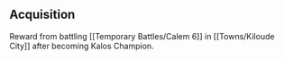 ## Acquisition
Reward from battling [[Temporary Battles/Calem 6]] in [[Towns/Kiloude City]] after becoming Kalos Champion.
